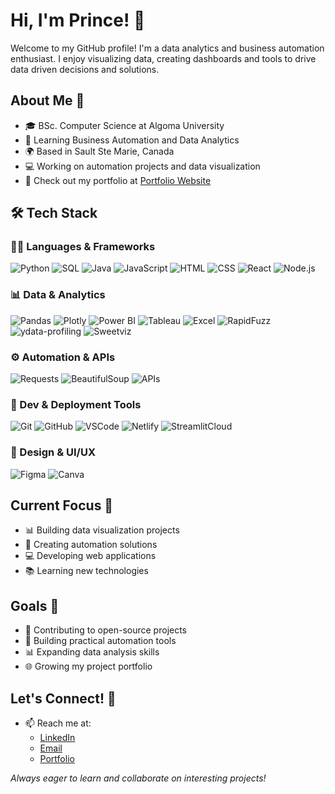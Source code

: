 # Hi, I'm Prince! 👋

Welcome to my GitHub profile! I'm a data analytics and business automation enthusiast. I enjoy visualizing data, creating dashboards and tools to drive data driven decisions and solutions.

## About Me 🎯
- 🎓 BSc. Computer Science at Algoma University
- 🌱 Learning Business Automation and Data Analytics
- 🌍 Based in Sault Ste Marie, Canada
- 💻 Working on automation projects and data visualization
- 🚀 Check out my portfolio at [Portfolio Website](https://prince-uwagboe.netlify.app/)

## 🛠️ Tech Stack

### 👨‍💻 Languages & Frameworks
![Python](https://img.shields.io/badge/Python-3776AB?style=flat&logo=python&logoColor=white)
![SQL](https://img.shields.io/badge/SQL-003B57?style=flat&logo=postgresql&logoColor=white)
![Java](https://img.shields.io/badge/Java-ED8B00?style=flat&logo=java&logoColor=white)
![JavaScript](https://img.shields.io/badge/JavaScript-F7DF1E?style=flat&logo=javascript&logoColor=black)
![HTML](https://img.shields.io/badge/HTML5-E34F26?style=flat&logo=html5&logoColor=white)
![CSS](https://img.shields.io/badge/CSS3-1572B6?style=flat&logo=css3&logoColor=white)
![React](https://img.shields.io/badge/React-20232A?style=flat&logo=react&logoColor=61DAFB)
![Node.js](https://img.shields.io/badge/Node.js-339933?style=flat&logo=nodedotjs&logoColor=white)

### 📊 Data & Analytics
![Pandas](https://img.shields.io/badge/Pandas-150458?style=flat&logo=pandas&logoColor=white)
![Plotly](https://img.shields.io/badge/Plotly-3F4F75?style=flat&logo=plotly&logoColor=white)
![Power BI](https://img.shields.io/badge/PowerBI-F2C811?style=flat&logo=powerbi&logoColor=black)
![Tableau](https://img.shields.io/badge/Tableau-E97627?style=flat&logo=tableau&logoColor=white)
![Excel](https://img.shields.io/badge/Microsoft_Excel-217346?style=flat&logo=microsoft-excel&logoColor=white)
![RapidFuzz](https://img.shields.io/badge/RapidFuzz-grey?style=flat)
![ydata-profiling](https://img.shields.io/badge/ydata--profiling-black?style=flat)
![Sweetviz](https://img.shields.io/badge/Sweetviz-orange?style=flat)

### ⚙️ Automation & APIs
![Requests](https://img.shields.io/badge/Requests-000000?style=flat&logo=python&logoColor=white)
![BeautifulSoup](https://img.shields.io/badge/BeautifulSoup-yellow?style=flat)
![APIs](https://img.shields.io/badge/API-007ACC?style=flat&logo=graphql&logoColor=white)

### 🧰 Dev & Deployment Tools
![Git](https://img.shields.io/badge/Git-F05032?style=flat&logo=git&logoColor=white)
![GitHub](https://img.shields.io/badge/GitHub-181717?style=flat&logo=github&logoColor=white)
![VSCode](https://img.shields.io/badge/VS%20Code-007ACC?style=flat&logo=visual-studio-code&logoColor=white)
![Netlify](https://img.shields.io/badge/Netlify-00C7B7?style=flat&logo=netlify&logoColor=white)
![StreamlitCloud](https://img.shields.io/badge/Streamlit_Cloud-FF4B4B?style=flat&logo=streamlit&logoColor=white)

### 🎨 Design & UI/UX
![Figma](https://img.shields.io/badge/Figma-F24E1E?style=flat&logo=figma&logoColor=white)
![Canva](https://img.shields.io/badge/Canva-00C4CC?style=flat&logo=canva&logoColor=white)

## Current Focus 🎯
- 📊 Building data visualization projects
- 🤖 Creating automation solutions
- 💻 Developing web applications
- 📚 Learning new technologies

## Goals 🎯
- 🚀 Contributing to open-source projects
- 💼 Building practical automation tools
- 📊 Expanding data analysis skills
- 🌐 Growing my project portfolio

## Let's Connect! 🤝
- 📫 Reach me at:
  - [LinkedIn](https://www.linkedin.com/in/prince05/)
  - [Email](mailto:princeuwagboe44@outlook.com)
  - [Portfolio](https://prince-uwagboe.netlify.app/)

*Always eager to learn and collaborate on interesting projects!*